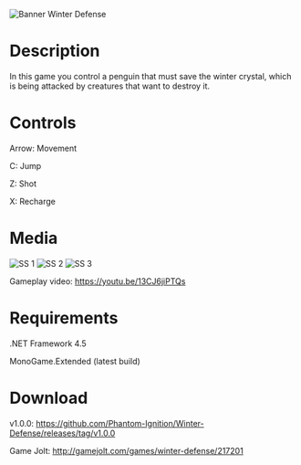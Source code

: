 ![Banner Winter Defense](http://i.imgur.com/jx4x9k0.png)
# Description

In this game you control a penguin that must save the winter crystal, which is being attacked by creatures that want to destroy it.

# Controls

Arrow: Movement

C: Jump

Z: Shot

X: Recharge

# Media

![SS 1](http://i.imgur.com/zCMtcYS.png)
![SS 2](http://i.imgur.com/x3Fxxju.png)
![SS 3](http://i.imgur.com/v1rUTSI.png)

Gameplay video: https://youtu.be/13CJ6jiPTQs

# Requirements

.NET Framework 4.5

MonoGame.Extended (latest build)

# Download

v1.0.0: https://github.com/Phantom-Ignition/Winter-Defense/releases/tag/v1.0.0

Game Jolt: http://gamejolt.com/games/winter-defense/217201
